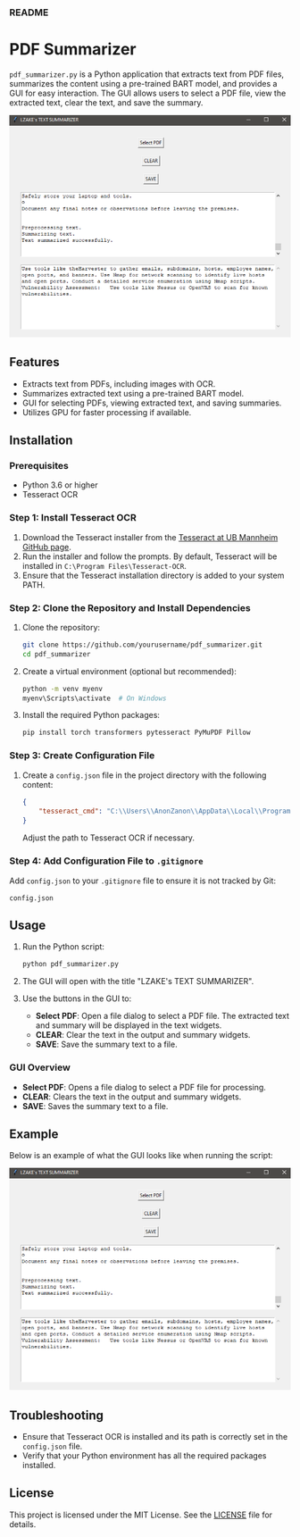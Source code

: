 ### README

# PDF Summarizer

`pdf_summarizer.py` is a Python application that extracts text from PDF files, summarizes the content using a pre-trained BART model, and provides a GUI for easy interaction. The GUI allows users to select a PDF file, view the extracted text, clear the text, and save the summary.

![Example](example.png)

## Features

- Extracts text from PDFs, including images with OCR.
- Summarizes extracted text using a pre-trained BART model.
- GUI for selecting PDFs, viewing extracted text, and saving summaries.
- Utilizes GPU for faster processing if available.

## Installation

### Prerequisites

- Python 3.6 or higher
- Tesseract OCR

### Step 1: Install Tesseract OCR

1. Download the Tesseract installer from the [Tesseract at UB Mannheim GitHub page](https://github.com/UB-Mannheim/tesseract/wiki).
2. Run the installer and follow the prompts. By default, Tesseract will be installed in `C:\Program Files\Tesseract-OCR`.
3. Ensure that the Tesseract installation directory is added to your system PATH.

### Step 2: Clone the Repository and Install Dependencies

1. Clone the repository:
   ```bash
   git clone https://github.com/yourusername/pdf_summarizer.git
   cd pdf_summarizer
   ```

2. Create a virtual environment (optional but recommended):
   ```bash
   python -m venv myenv
   myenv\Scripts\activate  # On Windows
   ```

3. Install the required Python packages:
   ```bash
   pip install torch transformers pytesseract PyMuPDF Pillow
   ```

### Step 3: Create Configuration File

1. Create a `config.json` file in the project directory with the following content:
   ```json
   {
       "tesseract_cmd": "C:\\Users\\AnonZanon\\AppData\\Local\\Programs\\Tesseract-OCR\\tesseract.exe"
   }
   ```
   Adjust the path to Tesseract OCR if necessary.

### Step 4: Add Configuration File to `.gitignore`

Add `config.json` to your `.gitignore` file to ensure it is not tracked by Git:

```gitignore
config.json
```

## Usage

1. Run the Python script:
   ```bash
   python pdf_summarizer.py
   ```

2. The GUI will open with the title "LZAKE's TEXT SUMMARIZER".

3. Use the buttons in the GUI to:
   - **Select PDF**: Open a file dialog to select a PDF file. The extracted text and summary will be displayed in the text widgets.
   - **CLEAR**: Clear the text in the output and summary widgets.
   - **SAVE**: Save the summary text to a file.

### GUI Overview

- **Select PDF**: Opens a file dialog to select a PDF file for processing.
- **CLEAR**: Clears the text in the output and summary widgets.
- **SAVE**: Saves the summary text to a file.

## Example

Below is an example of what the GUI looks like when running the script:

![Example](example.png)

## Troubleshooting

- Ensure that Tesseract OCR is installed and its path is correctly set in the `config.json` file.
- Verify that your Python environment has all the required packages installed.

## License

This project is licensed under the MIT License. See the [LICENSE](LICENSE) file for details.